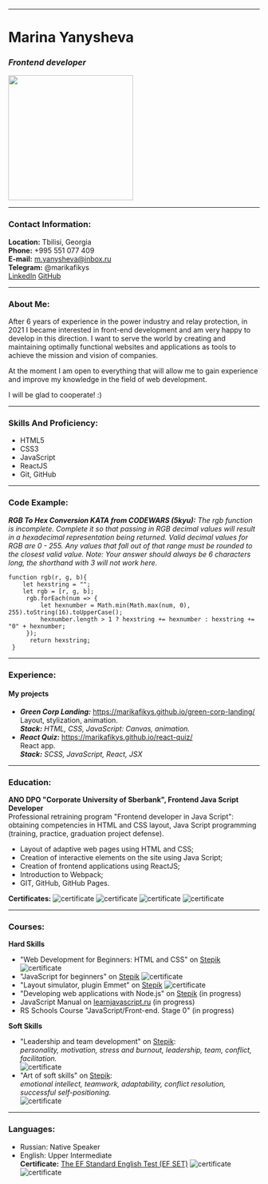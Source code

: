 ___
# Marina Yanysheva
### *Frontend developer*
<img src="assets/img/photo.jpg" width="250">

___

### Contact Information:
**Location:** Tbilisi, Georgia  
**Phone:** +995 551 077 409  
**E-mail:** m.yanysheva@inbox.ru  
**Telegram:** @marikafikys  
[LinkedIn](https://www.linkedin.com/in/marina-yanysheva/)
[GitHub](https://github.com/marikafikys)

___

### About Me:
After 6 years of experience in the power industry and relay protection, in 2021 I became interested in front-end development and am very happy to develop in this direction.
I want to serve the world by creating and maintaining optimally functional websites and applications as tools to achieve the mission and vision of companies.

At the moment I am open to everything that will allow me to gain experience and improve my knowledge in the field of web development.

I will be glad to cooperate! :)

___

### Skills And Proficiency:
- HTML5
- CSS3
- JavaScript
- ReactJS
- Git, GitHub

___

### Code Example:
***RGB To Hex Conversion KATA from CODEWARS (5kyu):***
*The rgb function is incomplete. Complete it so that passing in RGB decimal values will result in a hexadecimal representation being returned. Valid decimal values for RGB are 0 - 255. Any values that fall out of that range must be rounded to the closest valid value. Note: Your answer should always be 6 characters long, the shorthand with 3 will not work here.*
```
function rgb(r, g, b){
	let hexstring = "";
	let rgb = [r, g, b];
	 rgb.forEach(num => {
		 let hexnumber = Math.min(Math.max(num, 0), 255).toString(16).toUpperCase();
		 hexnumber.length > 1 ? hexstring += hexnumber : hexstring += "0" + hexnumber;
	 });
	  return hexstring;  
 }
```
___

### Experience:
#### My projects
- ***Green Corp Landing:*** https://marikafikys.github.io/green-corp-landing/  
  Layout, stylization, animation.  
  ***Stack:** HTML, CSS, JavaScript: Canvas, animation.*  
- ***React Quiz:*** https://marikafikys.github.io/react-quiz/  
  React app.  
  ***Stack:** SCSS, JavaScript, React, JSX*

___

### Education:
**ANO DPO "Corporate University of Sberbank", Frontend Java Script Developer**  
Professional retraining program "Frontend developer in Java Script": obtaining competencies in HTML and CSS layout, Java Script programming (training, practice, graduation project defense).

- Layout of adaptive web pages using HTML and CSS;
- Creation of interactive elements on the site using Java Script;
- Creation of frontend applications using ReactJS;
- Introduction to Webpack;
- GIT, GitHub, GitHub Pages.

**Certificates:**
![certificate](assets/img/HTML_CSS.png)
![certificate](assets/img/JS1.png)
![certificate](assets/img/JS2.png)
![certificate](assets/img/JS3.png)

___

### Courses:
**Hard Skills**
- "Web Development for Beginners: HTML and CSS" on [Stepik](https://stepik.org/)
![certificate](assets/img/hs1.png)
- "JavaScript for beginners" on [Stepik](https://stepik.org/)
![certificate](assets/img/hs2.png)
- "Layout simulator, plugin Emmet" on [Stepik](https://stepik.org/)
![certificate](assets/img/hs3.png)
- "Developing web applications with Node.js" on [Stepik](https://stepik.org/) (in progress)
- JavaScript Manual on [learnjavascript.ru](learnjavascript.ru) (in progress)
- RS Schools Course "JavaScript/Front-end. Stage 0" (in progress)
  
**Soft Skills**
- "Leadership and team development" on [Stepik](https://stepik.org/):  
   *personality, motivation, stress and burnout, leadership, team, conflict, facilitation.*  
	![certificate](assets/img/ss1.png)
- "Art of soft skills" on [Stepik](https://stepik.org/):  
  *emotional intellect, teamwork, adaptability, conflict resolution, successful self-positioning.*  
  ![certificate](assets/img/ss2.png)
  
___

### Languages:
- Russian: Native Speaker
- English: Upper Intermediate  
  **Certificate:**
[The EF Standard English Test (EF SET)](https://www.efset.org/cert/1XZ9Ze)
![certificate](assets/img/l1.png)
![certificate](assets/img/l2.png)